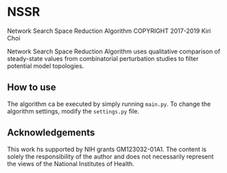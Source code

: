# NSSR
Network Search Space Reduction Algorithm
COPYRIGHT 2017-2019 Kiri Choi

Network Search Space Reduction Algorithm uses qualitative comparison of steady-state values from combinatorial perturbation studies to filter potential model topologies.

## How to use

The algorithm ca be executed by simply running `main.py`. To change the algorithm settings, modify the `settings.py` file.

## Acknowledgements

This work hs supported by NIH grants GM123032-01A1. The content is solely the responsibility of the author and does not necessarily represent the views of the National Institutes of Health.